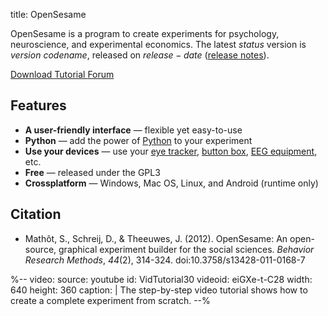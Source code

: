 title: OpenSesame

OpenSesame is a program to create experiments for psychology, neuroscience, and experimental economics. The latest $status$ version is $version$ *$codename$*, released on $release-date$ ([release notes](/notes/$version$.html)).

<div class="btn-group" role="group" aria-label="...">
  <a role="button" class="btn btn-success" href="download.html">
		<span class="glyphicon glyphicon-download" aria-hidden="true"></span>
		Download
	 </a>
  <a role="button" class="btn btn-success" href="tutorials/beginner.html">
  <span class="glyphicon glyphicon-eye-open" aria-hidden="true"></span>
  	Tutorial
  </a>
  <a role="button" class="btn btn-success" href="http://forum.cogsci.nl/">
  <span class="glyphicon glyphicon-comment" aria-hidden="true"></span>
  Forum</a>
</div>

## Features

- __A user-friendly interface__ — flexible yet easy-to-use
- __Python__ — add the power of [Python](/python/about) to your experiment
- __Use your devices__ — use your [eye tracker](/devices/pygaze/), [button box](/devices/button-box/), [EEG equipment](/devices/triggers/), etc.
- __Free__ — released under the GPL3
- __Crossplatform__ — Windows, Mac OS, Linux, and Android (runtime only)

## Citation

- Mathôt, S., Schreij, D., & Theeuwes, J. (2012). OpenSesame: An open-source, graphical experiment builder for the social sciences. *Behavior Research Methods*, *44*(2), 314-324. doi:10.3758/s13428-011-0168-7

%--
video:
 source: youtube
 id: VidTutorial30
 videoid: eiGXe-t-C28
 width: 640
 height: 360
 caption: |
  The step-by-step video tutorial shows how to create a complete experiment from scratch.
--%
